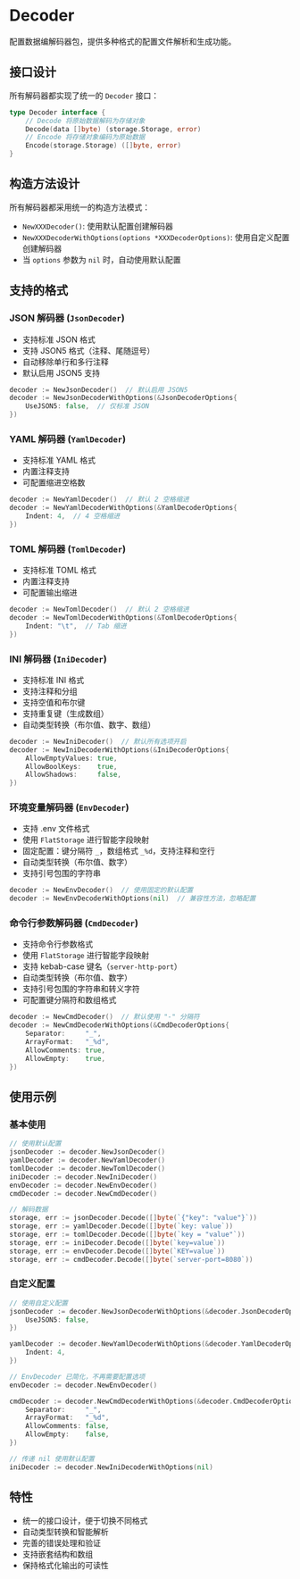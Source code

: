 # Decoder

配置数据编解码器包，提供多种格式的配置文件解析和生成功能。

## 接口设计

所有解码器都实现了统一的 `Decoder` 接口：

```go
type Decoder interface {
    // Decode 将原始数据解码为存储对象
    Decode(data []byte) (storage.Storage, error)
    // Encode 将存储对象编码为原始数据
    Encode(storage.Storage) ([]byte, error)
}
```

## 构造方法设计

所有解码器都采用统一的构造方法模式：

- `NewXXXDecoder()`: 使用默认配置创建解码器
- `NewXXXDecoderWithOptions(options *XXXDecoderOptions)`: 使用自定义配置创建解码器
- 当 `options` 参数为 `nil` 时，自动使用默认配置

## 支持的格式

### JSON 解码器 (`JsonDecoder`)
- 支持标准 JSON 格式
- 支持 JSON5 格式（注释、尾随逗号）
- 自动移除单行和多行注释
- 默认启用 JSON5 支持

```go
decoder := NewJsonDecoder()  // 默认启用 JSON5
decoder := NewJsonDecoderWithOptions(&JsonDecoderOptions{
    UseJSON5: false,  // 仅标准 JSON
})
```

### YAML 解码器 (`YamlDecoder`)
- 支持标准 YAML 格式
- 内置注释支持
- 可配置缩进空格数

```go
decoder := NewYamlDecoder()  // 默认 2 空格缩进
decoder := NewYamlDecoderWithOptions(&YamlDecoderOptions{
    Indent: 4,  // 4 空格缩进
})
```

### TOML 解码器 (`TomlDecoder`)
- 支持标准 TOML 格式
- 内置注释支持
- 可配置输出缩进

```go
decoder := NewTomlDecoder()  // 默认 2 空格缩进
decoder := NewTomlDecoderWithOptions(&TomlDecoderOptions{
    Indent: "\t",  // Tab 缩进
})
```

### INI 解码器 (`IniDecoder`)
- 支持标准 INI 格式
- 支持注释和分组
- 支持空值和布尔键
- 支持重复键（生成数组）
- 自动类型转换（布尔值、数字、数组）

```go
decoder := NewIniDecoder()  // 默认所有选项开启
decoder := NewIniDecoderWithOptions(&IniDecoderOptions{
    AllowEmptyValues: true,
    AllowBoolKeys:    true,
    AllowShadows:     false,
})
```

### 环境变量解码器 (`EnvDecoder`)
- 支持 .env 文件格式
- 使用 `FlatStorage` 进行智能字段映射
- 固定配置：键分隔符 `_`，数组格式 `_%d`，支持注释和空行
- 自动类型转换（布尔值、数字）
- 支持引号包围的字符串

```go
decoder := NewEnvDecoder()  // 使用固定的默认配置
decoder := NewEnvDecoderWithOptions(nil)  // 兼容性方法，忽略配置
```

### 命令行参数解码器 (`CmdDecoder`)
- 支持命令行参数格式
- 使用 `FlatStorage` 进行智能字段映射
- 支持 kebab-case 键名（`server-http-port`）
- 自动类型转换（布尔值、数字）
- 支持引号包围的字符串和转义字符
- 可配置键分隔符和数组格式

```go
decoder := NewCmdDecoder()  // 默认使用 "-" 分隔符
decoder := NewCmdDecoderWithOptions(&CmdDecoderOptions{
    Separator:     "_",
    ArrayFormat:   "_%d", 
    AllowComments: true,
    AllowEmpty:    true,
})
```

## 使用示例

### 基本使用

```go
// 使用默认配置
jsonDecoder := decoder.NewJsonDecoder()
yamlDecoder := decoder.NewYamlDecoder()
tomlDecoder := decoder.NewTomlDecoder()
iniDecoder := decoder.NewIniDecoder()
envDecoder := decoder.NewEnvDecoder()
cmdDecoder := decoder.NewCmdDecoder()

// 解码数据
storage, err := jsonDecoder.Decode([]byte(`{"key": "value"}`))
storage, err := yamlDecoder.Decode([]byte(`key: value`))
storage, err := tomlDecoder.Decode([]byte(`key = "value"`))
storage, err := iniDecoder.Decode([]byte(`key=value`))
storage, err := envDecoder.Decode([]byte(`KEY=value`))
storage, err := cmdDecoder.Decode([]byte(`server-port=8080`))
```

### 自定义配置

```go
// 使用自定义配置
jsonDecoder := decoder.NewJsonDecoderWithOptions(&decoder.JsonDecoderOptions{
    UseJSON5: false,
})

yamlDecoder := decoder.NewYamlDecoderWithOptions(&decoder.YamlDecoderOptions{
    Indent: 4,
})

// EnvDecoder 已简化，不再需要配置选项
envDecoder := decoder.NewEnvDecoder()

cmdDecoder := decoder.NewCmdDecoderWithOptions(&decoder.CmdDecoderOptions{
    Separator:     "_",
    ArrayFormat:   "_%d",
    AllowComments: false,
    AllowEmpty:    false,
})

// 传递 nil 使用默认配置
iniDecoder := decoder.NewIniDecoderWithOptions(nil)
```

## 特性

- 统一的接口设计，便于切换不同格式
- 自动类型转换和智能解析
- 完善的错误处理和验证
- 支持嵌套结构和数组
- 保持格式化输出的可读性